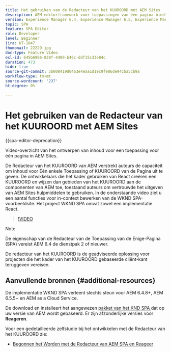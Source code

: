 ```yaml
---
title: Het gebruiken van de Redacteur van het KUUROORD met AEM Sites
description: AEM-editorframework voor toepassingen van één pagina biedt auteurs de mogelijkheid om inhoud te bewerken voor een toepassing of SPA van één pagina. De ontwikkelaars die of React kaders gebruiken leiden tot een KUUROORD en wijzen dan gebieden van het KUUROORD aan de componenten van AEM toe, die auteurs toestaan om vertrouwde het uitgeven van AEM Sites hulpmiddelen te gebruiken.
version: Experience Manager 6.4, Experience Manager 6.5, Experience Manager as a Cloud Service
topic: SPA
feature: SPA Editor
role: Developer
level: Beginner
jira: KT-1047
thumbnail: 22229.jpg
doc-type: Feature Video
exl-id: 645b6986-830f-4409-b46c-ddf15c33e84c
duration: 473
hide: true
source-git-commit: 5b008419d0463e4eaa1d19c9fe86de94cba5cb9a
workflow-type: tm+mt
source-wordcount: '237'
ht-degree: 0%

---
```


# Het gebruiken van de Redacteur van het KUUROORD met AEM Sites

{{spa-editor-deprecation}}

Video-overzicht van het ontwerpen van inhoud voor een toepassing voor één pagina in AEM Sites.

De Redacteur van het KUUROORD van AEM verstrekt auteurs de capaciteit om inhoud voor Één enkele Toepassing of KUUROORD van de Pagina uit te geven. De ontwikkelaars die het kader gebruiken van React creëren een KUUROORD en wijzen dan gebieden van het KUUROORD aan de componenten van AEM toe, toestaand auteurs om vertrouwde het uitgeven van AEM Sites hulpmiddelen te gebruiken. In de onderstaande video ziet u een aantal functies voor in-context bewerken van de WKND SPA-voorbeeldsite. Het project WKND SPA omvat zowel een implementatie React.

>[!VIDEO](https://video.tv.adobe.com/v/22229?quality=12&learn=on)

>[!NOTE]
>
> De eigenschap van de Redacteur van de Toepassing van de Enige-Pagina (SPA) vereist AEM 6.4 de dienstpak 2 of nieuwer.
>
> De redacteur van het KUUROORD is de geadviseerde oplossing voor projecten die het kader van het KUUROORD gebaseerde cliënt-kant teruggeven vereisen.

## Aanvullende bronnen {#additional-resources}

De implementatie WKND SPA verleent slechts steun voor AEM 6.4.8+, AEM 6.5.5+ en AEM as a Cloud Service.

De download en installeert het aangewezen [ pakket van het KND SPA ](https://github.com/adobe/aem-guides-wknd-spa/releases) dat op uw versie van AEM wordt gebaseerd. Er zijn afzonderlijke versies voor **Reageren**.

Voor een gedetailleerde zelfstudie bij het ontwikkelen met de Redacteur van het KUUROORD zie:

* [ Begonnen het Worden met de Redacteur van AEM SPA en Reageer ](https://experienceleague.adobe.com/docs/experience-manager-learn/getting-started-with-aem-headless/spa-editor/react/overview.html)
